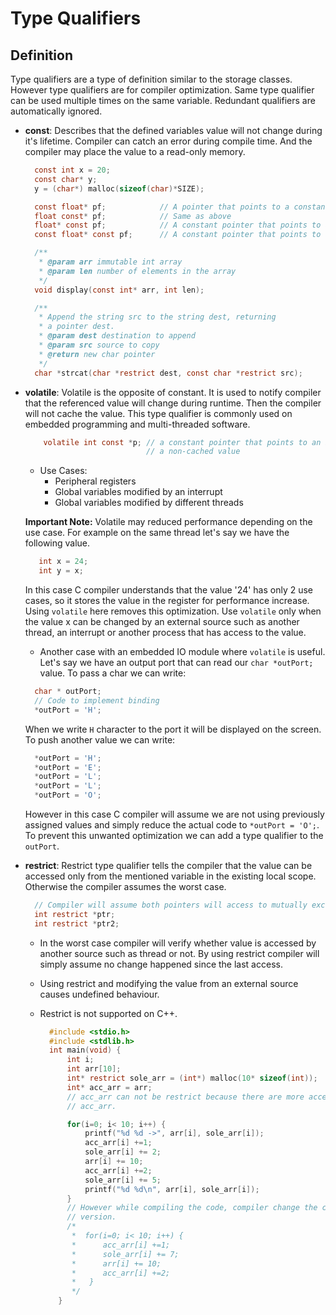 # Type Qualifiers

## Definition

Type qualifiers are a type of definition similar to the storage classes. However
type qualifiers are for compiler optimization. Same type qualifier can be used multiple
times on the same variable. Redundant qualifiers are automatically ignored.

- **const**: Describes that the defined variables value will not change during it's
  lifetime. Compiler can catch an error during compile time. And the compiler
  may place the value to a read-only memory.

  ```c
    const int x = 20;
    const char* y;
    y = (char*) malloc(sizeof(char)*SIZE);

    const float* pf;            // A pointer that points to a constant float value
    float const* pf;            // Same as above
    float* const pf;            // A constant pointer that points to a float
    const float* const pf;      // A constant pointer that points to a constant float

    /**
     * @param arr immutable int array
     * @param len number of elements in the array
     */
    void display(const int* arr, int len);

    /**
     * Append the string src to the string dest, returning
     * a pointer dest.
     * @param dest destination to append
     * @param src source to copy
     * @return new char pointer
     */
    char *strcat(char *restrict dest, const char *restrict src);
  ```

- **volatile**: Volatile is the opposite of constant. It is used to notify compiler
  that the referenced value will change during runtime. Then the compiler will not
  cache the value. This type qualifier is commonly used on embedded programming and
  multi-threaded software.

  ```c
      volatile int const *p; // a constant pointer that points to an integer with
                             // a non-cached value
  ```

  - Use Cases:
    - Peripheral registers
    - Global variables modified by an interrupt
    - Global variables modified by different threads

  **Important Note:** Volatile may reduced performance depending on the use case.
  For example on the same thread let's say we have the following value.

  ```c
     int x = 24;
     int y = x;
  ```

  In this case C compiler understands that the value '24' has only 2 use cases, so
  it stores the value in the register for performance increase. Using `volatile`
  here removes this optimization. Use `volatile` only when the value x can be changed
  by an external source such as another thread, an interrupt or another process that
  has access to the value.

  - Another case with an embedded IO module where `volatile` is useful. Let's say
    we have an output port that can read our `char *outPort;` value. To pass a char
    we can write:

  ```c
    char * outPort;
    // Code to implement binding
    *outPort = 'H';
  ```

  When we write `H` character to the port it will be displayed on the screen. To
  push another value we can write:

  ```c
    *outPort = 'H';
    *outPort = 'E';
    *outPort = 'L';
    *outPort = 'L';
    *outPort = 'O';
  ```

  However in this case C compiler will assume we are not using previously assigned
  values and simply reduce the actual code to `*outPort = 'O';`. To prevent this
  unwanted optimization we can add a type qualifier to the `outPort`.

- **restrict**: Restrict type qualifier tells the compiler that the value can be
  accessed only from the mentioned variable in the existing local scope. Otherwise
  the compiler assumes the worst case.

  ```c
    // Compiler will assume both pointers will access to mutually exclusive arrays.
    int restrict *ptr;
    int restrict *ptr2;
  ```

  - In the worst case compiler will verify whether value is accessed
    by another source such as thread or not. By using restrict compiler will simply
    assume no change happened since the last access.
  - Using restrict and modifying the value from an external source causes undefined
    behaviour.
  - Restrict is not supported on C++.

    ```c
      #include <stdio.h>
      #include <stdlib.h>
      int main(void) {
          int i;
          int arr[10];
          int* restrict sole_arr = (int*) malloc(10* sizeof(int));
          int* acc_arr = arr;
          // acc_arr can not be restrict because there are more access points than
          // acc_arr.

          for(i=0; i< 10; i++) {
              printf("%d %d ->", arr[i], sole_arr[i]);
              acc_arr[i] +=1;
              sole_arr[i] += 2;
              arr[i] += 10;
              acc_arr[i] +=2;
              sole_arr[i] += 5;
              printf("%d %d\n", arr[i], sole_arr[i]);
          }
          // However while compiling the code, compiler change the code to the following
          // version.
          /*
           *  for(i=0; i< 10; i++) {
           *      acc_arr[i] +=1;
           *      sole_arr[i] += 7;
           *      arr[i] += 10;
           *      acc_arr[i] +=2;
           *   }
           */
        }
    ```
